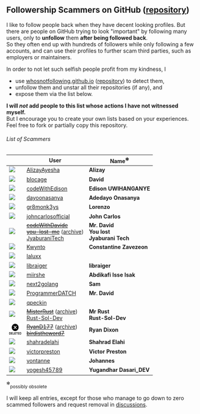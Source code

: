 ## Followership Scammers on GitHub ([repository](https://github.com/xamidi/github-followership-scammers))

I like to follow people back when they have decent looking profiles.
But there are people on GitHub trying to look "important" by following many users, only to **unfollow** them **after being followed back**.  
So they often end up with hundreds of followers while only following a few accounts, and can use their profiles to further scam third parties, such as employers or maintainers.

In order to not let such selfish people profit from my kindness, I
- use [whosnotfollowing.github.io](https://whosnotfollowing.github.io/) ([repository](https://github.com/whosnotfollowing/whosnotfollowing.github.io)) to detect them,
- unfollow them and unstar all their repositories (if any), and
- expose them via the list below.

**I will *not* add people to this list whose actions I have not witnessed myself.**  
But I encourage you to create your own lists based on your experiences. Feel free to fork or partially copy this repository.

###### List of Scammers

|                | User            | Name<sup>✻</sup> |
| -------------- | --------------- | ----------------- |
| ![](https://avatars.githubusercontent.com/u/68489612?size=32) | [AlizayAyesha](https://github.com/AlizayAyesha) | **Alizay** |
| ![](https://avatars.githubusercontent.com/u/156615728?size=32) | [blocage](https://github.com/blocage) | **David** |
| ![](https://avatars.githubusercontent.com/u/116379485?size=32) | [codeWithEdison](https://github.com/codeWithEdison) | **Edison UWIHANGANYE** |
| ![](https://avatars.githubusercontent.com/u/115120777?size=32) | [dayoonasanya](https://github.com/dayoonasanya) | **Adedayo Onasanya** |
| ![](https://avatars.githubusercontent.com/u/31302763?size=32) | [gr8monk3ys](https://github.com/gr8monk3ys) | **Lorenzo** |
| ![](https://avatars.githubusercontent.com/u/79121349?size=32) | [johncarlosofficial](https://github.com/johncarlosofficial) | **John Carlos** |
| ![](https://avatars.githubusercontent.com/u/117844250?size=32) | <s>[codeWithDavide](https://github.com/codeWithDavide)</s><br><s>[you-lost-me](https://github.com/you-lost-me)</s> ([archive](https://web.archive.org/web/20240803022346/https://github.com/you-lost-me))<br>[JyaburaniTech](https://github.com/JyaburaniTech) | **Mr. David**<br>**You lost**<br>**Jyaburani Tech** |
| ![](https://avatars.githubusercontent.com/u/31433211?size=32) | [Kwynto](https://github.com/Kwynto) | **Constantine Zavezeon** |
| ![](https://avatars.githubusercontent.com/u/96153374?size=32) | [laluxx](https://github.com/laluxx) | |
| ![](https://avatars.githubusercontent.com/u/27551874?size=32) | [libraiger](https://github.com/libraiger) | **libraiger** |
| ![](https://avatars.githubusercontent.com/u/126691024?size=32) | [miirshe](https://github.com/miirshe) | **Abdikafi Isse Isak** |
| ![](https://avatars.githubusercontent.com/u/162185250?size=32) | [next2golang](https://github.com/next2golang) | **Sam** |
| ![](https://avatars.githubusercontent.com/u/128073754?size=32) | [ProgrammerDATCH](https://github.com/ProgrammerDATCH) | **Mr. David** |
| ![](https://avatars.githubusercontent.com/u/64363113?size=32) | [qpeckin](https://github.com/qpeckin) | |
| [<img src="https://avatars.githubusercontent.com/u/45526899?size=32" width="32"/>](https://avatars.githubusercontent.com/u/45526899?size=32) | <s>[MisterRust](https://github.com/MisterRust)</s> ([archive](https://web.archive.org/web/20240704125825/https://github.com/MisterRust))<br>[Rust-Sol-Dev](https://github.com/Rust-Sol-Dev) | **Mr Rust**<br>**Rust-Sol-Dev** |
| ![](img/deleted.png) | <s>[RyanD177](https://github.com/RyanD177)</s> ([archive](https://web.archive.org/web/20240416155429/https://github.com/RyanD177))<br><s>[birdistheword7](https://github.com/birdistheword7)</s> | **Ryan Dixon** |
| ![](https://avatars.githubusercontent.com/u/17948260?size=32) | [shahradelahi](https://github.com/shahradelahi) | **Shahrad Elahi** |
| ![](https://avatars.githubusercontent.com/u/112781610?size=32) | [victorpreston](https://github.com/victorpreston) | **Victor Preston** |
| ![](https://avatars.githubusercontent.com/u/63226975?size=32) | [vontanne](https://github.com/vontanne) | **Johannes** |
| ![](https://avatars.githubusercontent.com/u/124587241?size=32) | [yogesh45789](https://github.com/yogesh45789) | **Yugandhar Dasari_DEV** |

<sup>✻</sup><sub>possibly obsolete</sub>

I will keep all entries, except for those who manage to go down to zero scammed followers and request removal in [discussions](https://github.com/xamidi/github-followership-scammers/discussions).
